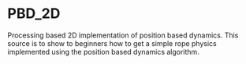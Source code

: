 # PBD_2D
Processing based 2D implementation of position based dynamics. This source is to show to beginners how to get a simple rope physics implemented using the position based dynamics algorithm.
